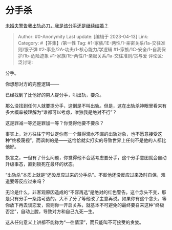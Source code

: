 # 分手杀
[未婚夫警告我出轨必刀，我是该分手还是继续结婚？](https://www.zhihu.com/question/587778311/answer/2936857382)

> Author: #0-Anonymity
> Last update: [编辑于 2023-04-13]
> Link:
> Category: #【答集】/第一性
> Tag: #1-家族/1E-两性/1-亲密关系/1a-交往准则/银子弹 #2-事业/2A-功夫/1-核心能力/学逻辑 #1-家族/1C-安全/1-自我保护/1b-危险迹象 #1-家族/1E-两性/1-亲密关系/1a-交往准则/贪与爱
> 评论区:
> 泛讨论:

分手。

你想想对方的完整逻辑——

已经找到了比他好的男人提分手，叫出轨，要杀。

那么没找到任何人就要提分手，这倒是不叫出轨。但是，这在出轨杀神眼里看来有多大概率被理解为“谁都可以考虑，唯独我是绝对不行”？

这是罪减一等还是罪加一等？你觉得他要不要杀？

事实上，对方往往宁可认定你有一个藏得滴水不漏的出轨对象，也不愿意接受这种“终极蔑视”。而讽刺的是——这恰恰就实打实的导致世界上任何不是他的人都比他好。

换言之，一但有了什么问题，你觉得他不合适考虑要分手，这个分手意图就会自动升级事态，直到锁死在最坏的状态。

“出轨杀”本质上就是“还没反应过来的分手杀”。不趁他还没反应过来及时自保，难道要等反应过来吗？

无论是什么，非客观原因造成的“不容再选”是绝对的红色警告。这个念头不变，那是只有分手一条路可选的。大不了分了等他改了主意再说。如果你有这个念头，等你放下再去谈恋爱，否则你一开启关系，就基本不可避免的最终要召来这种“终极否定”，自动上膛，导致对方和自己九死一生。

这从任何意义上讲都不能称为“一往情深”，而只能叫不可接受的贪婪。
